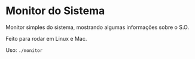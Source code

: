 Monitor do Sistema
===========

Monitor simples do sistema, mostrando algumas informações sobre o S.O.

Feito para rodar em Linux e Mac.

Uso: `./monitor`
